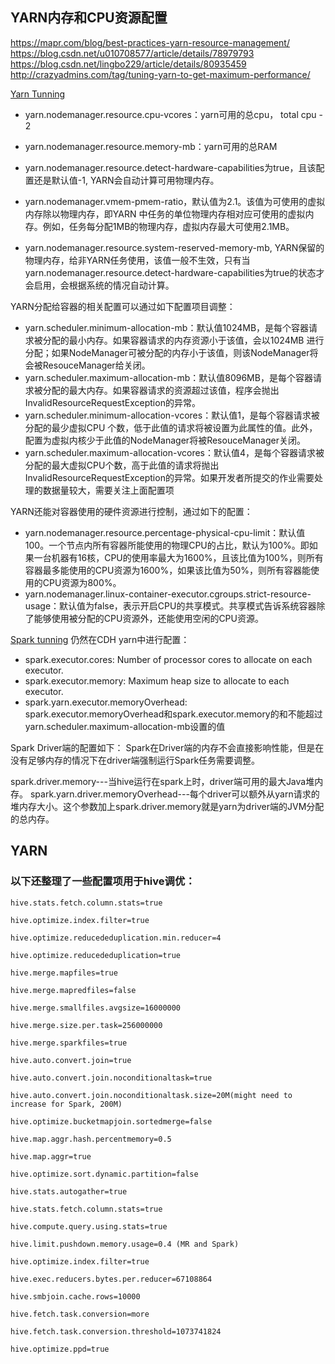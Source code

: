 ## YARN内存和CPU资源配置
https://mapr.com/blog/best-practices-yarn-resource-management/
https://blog.csdn.net/u010708577/article/details/78979793
https://blog.csdn.net/lingbo229/article/details/80935459
http://crazyadmins.com/tag/tuning-yarn-to-get-maximum-performance/

[Yarn Tunning](https://docs.cloudera.com/documentation/enterprise/6/latest/topics/cdh_ig_yarn_tuning.html#concept_vbk_m43_fr)

* yarn.nodemanager.resource.cpu-vcores：yarn可用的总cpu， total cpu - 2

* yarn.nodemanager.resource.memory-mb：yarn可用的总RAM
* yarn.nodemanager.resource.detect-hardware-capabilities为true，且该配置还是默认值-1, YARN会自动计算可用物理内存。
* yarn.nodemanager.vmem-pmem-ratio，默认值为2.1。该值为可使用的虚拟内存除以物理内存，即YARN 中任务的单位物理内存相对应可使用的虚拟内存。例如，任务每分配1MB的物理内存，虚拟内存最大可使用2.1MB。
* yarn.nodemanager.resource.system-reserved-memory-mb, YARN保留的物理内存，给非YARN任务使用，该值一般不生效，只有当yarn.nodemanager.resource.detect-hardware-capabilities为true的状态才会启用，会根据系统的情况自动计算。

YARN分配给容器的相关配置可以通过如下配置项目调整：
* yarn.scheduler.minimum-allocation-mb：默认值1024MB，是每个容器请求被分配的最小内存。如果容器请求的内存资源小于该值，会以1024MB 进行分配；如果NodeManager可被分配的内存小于该值，则该NodeManager将会被ResouceManager给关闭。
* yarn.scheduler.maximum-allocation-mb：默认值8096MB，是每个容器请求被分配的最大内存。如果容器请求的资源超过该值，程序会抛出InvalidResourceRequestException的异常。
* yarn.scheduler.minimum-allocation-vcores：默认值1，是每个容器请求被分配的最少虚拟CPU 个数，低于此值的请求将被设置为此属性的值。此外，配置为虚拟内核少于此值的NodeManager将被ResouceManager关闭。
* yarn.scheduler.maximum-allocation-vcores：默认值4，是每个容器请求被分配的最大虚拟CPU个数，高于此值的请求将抛出InvalidResourceRequestException的异常。如果开发者所提交的作业需要处理的数据量较大，需要关注上面配置项

YARN还能对容器使用的硬件资源进行控制，通过如下的配置：
* yarn.nodemanager.resource.percentage-physical-cpu-limit：默认值100。一个节点内所有容器所能使用的物理CPU的占比，默认为100%。即如果一台机器有16核，CPU的使用率最大为1600%，且该比值为100%，则所有容器最多能使用的CPU资源为1600%，如果该比值为50%，则所有容器能使用的CPU资源为800%。
* yarn.nodemanager.linux-container-executor.cgroups.strict-resource-usage：默认值为false，表示开启CPU的共享模式。共享模式告诉系统容器除了能够使用被分配的CPU资源外，还能使用空闲的CPU资源。


[Spark tunning](https://docs.cloudera.com/documentation/enterprise/6/latest/topics/cdh_ig_running_spark_on_yarn.html#spark_on_yarn_config_apps)
仍然在CDH yarn中进行配置：
* spark.executor.cores: Number of processor cores to allocate on each executor. 
* spark.executor.memory: Maximum heap size to allocate to each executor. 
* spark.yarn.executor.memoryOverhead: spark.executor.memoryOverhead和spark.executor.memory的和不能超过yarn.scheduler.maximum-allocation-mb设置的值


Spark Driver端的配置如下：
Spark在Driver端的内存不会直接影响性能，但是在没有足够内存的情况下在driver端强制运行Spark任务需要调整。

spark.driver.memory---当hive运行在spark上时，driver端可用的最大Java堆内存。
spark.yarn.driver.memoryOverhead---每个driver可以额外从yarn请求的堆内存大小。这个参数加上spark.driver.memory就是yarn为driver端的JVM分配的总内存。
　　


## YARN



### 以下还整理了一些配置项用于hive调优：

```
hive.stats.fetch.column.stats=true

hive.optimize.index.filter=true

hive.optimize.reducededuplication.min.reducer=4

hive.optimize.reducededuplication=true

hive.merge.mapfiles=true

hive.merge.mapredfiles=false

hive.merge.smallfiles.avgsize=16000000

hive.merge.size.per.task=256000000

hive.merge.sparkfiles=true

hive.auto.convert.join=true

hive.auto.convert.join.noconditionaltask=true

hive.auto.convert.join.noconditionaltask.size=20M(might need to increase for Spark, 200M)

hive.optimize.bucketmapjoin.sortedmerge=false

hive.map.aggr.hash.percentmemory=0.5

hive.map.aggr=true

hive.optimize.sort.dynamic.partition=false

hive.stats.autogather=true

hive.stats.fetch.column.stats=true

hive.compute.query.using.stats=true

hive.limit.pushdown.memory.usage=0.4 (MR and Spark)

hive.optimize.index.filter=true

hive.exec.reducers.bytes.per.reducer=67108864

hive.smbjoin.cache.rows=10000

hive.fetch.task.conversion=more

hive.fetch.task.conversion.threshold=1073741824

hive.optimize.ppd=true

```
